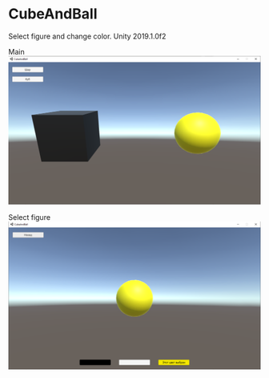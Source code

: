 # CubeAndBall
Select figure and change color. Unity 2019.1.0f2

Main
![Main](https://github.com/JuliaZhoglik/CubeAndBall/raw/master/_images/main.png)

Select figure
![Main](https://github.com/JuliaZhoglik/CubeAndBall/raw/master/_images/figure.png)

